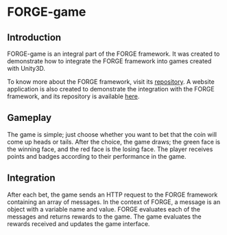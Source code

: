 # FORGE-game

## Introduction
FORGE-game is an integral part of the FORGE framework. It was created to demonstrate how to integrate the FORGE framework into games created with Unity3D.

To know more about the FORGE framework, visit its [repository](https://github.com/Vinashu/forge-server). A website application is also created to demonstrate the integration with the FORGE framework, and its repository is available [here](https://github.com/Vinashu/forge-app).

## Gameplay
The game is simple; just choose whether you want to bet that the coin will come up heads or tails. After the choice, the game draws; the green face is the winning face, and the red face is the losing face. The player receives points and badges according to their performance in the game.

## Integration
After each bet, the game sends an HTTP request to the FORGE framework containing an array of messages. In the context of FORGE, a message is an object with a variable name and value. FORGE evaluates each of the messages and returns rewards to the game. The game evaluates the rewards received and updates the game interface.
